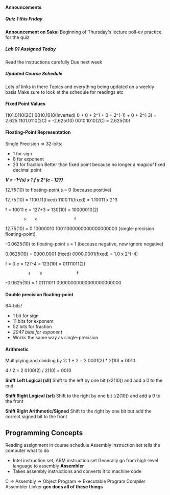 #### Announcements
##### Quiz 1 this Friday
**Announcement on Sakai**
Beginning of Thursday's lecture poll-ev practice for the
quiz
##### Lab 01 Assigned Today
Read the instructions carefully
Due next week
##### Updated Course Schedule
Lots of links in there
Topics and everything being updated on a weekly basis
Make sure to look at the schedule for readings etc

#### Fixed Point Values
1101.0110(2C)
0010.1010(Inverted)
0 + 0 + 2^1 + 0 + 2^(-1) + 0 + 2^(-3) = 2.625
1101.0110(2C) = -2.625(10)
0010.1010(2C) = 2.625(10)

#### Floating-Point Representation
Single Precision => 32-bits:
- 1 for sign
- 8 for exponent
- 23 for fraction
Better than fixed point because no longer a *magical* fixed
decimal point

***V = -1^(s) x 1.f x 2^(e - 127)***

12.75(10) to floating-point
s = 0 (because positive)

12.75(10) = 1100.11(fixed)
1100.11(fixed) = 1.10011 x 2^3

f = 10011
e = 127+3 = 130(10) = 10000010(2)

            s    e                f
12.75(10) = 0 10000010 10011000000000000000000
(single-precision floating-point)


-0.0625(10) to floating-point
s = 1 (because negative, now ignore negative)

0.0625(10) = 0000.0001 (fixed)
0000.0001(fixed) = 1.0 x 2^(-4)

f = 0
e = 127-4 = 123(10) = 01111011(2)

              s    e               f
-0.0625(10) = 1 01111011 00000000000000000000000

#### Double precision floating-point
64-bits!
- 1 bit for sign
- 11 bits for exponent
- 52 bits for fraction
- *2047 bias for exponent*
- Works the same way as single-precision

#### Arithmetic
Multiplying and dividing by 2:
1 * 2 = 2
0001(2) * 2(10) = 0010

4 / 2 = 2
0100(2) / 2(10) = 0010

**Shift Left Logical (sll)**
Shift to the left by one bit (x2(10)) and add a 0 to the end

**Shift Right Logical (srl)**
Shift to the right by one bit (/2(10)) and add a 0 to the
front

**Shift Right Arithmetic/Signed**
Shift to the right by one bit but add the correct signed bit
to the front

## Programming Concepts
Reading assignment in course schedule
Assembly instruction set tells the computer what to do
- Intel instruction set, ARM instruction set
Generally go from high-level language to assembly
**Assembler**
- Takes assembly instructions and converts it to machine
  code

C -> Assembly -> Object Program -> Executable Program
 Compiler   Assembler          Linker
**gcc does all of these things**
